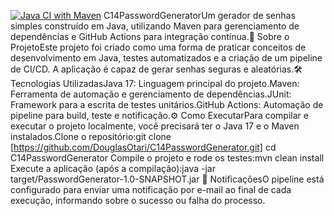 [![Java CI with Maven](https://github.com/DouglasOtani/C14PasswordGenerator/actions/workflows/maven.yml/badge.svg)](https://github.com/DouglasOtani/C14PasswordGenerator/actions/workflows/maven.yml)
C14PasswordGeneratorUm gerador de senhas simples construído em Java, utilizando Maven para gerenciamento de dependências e GitHub Actions para integração contínua.🚀 Sobre o ProjetoEste projeto foi criado como uma forma de praticar conceitos de desenvolvimento em Java, testes automatizados e a criação de um pipeline de CI/CD. A aplicação é capaz de gerar senhas seguras e aleatórias.🛠️ Tecnologias UtilizadasJava 17: Linguagem principal do projeto.Maven: Ferramenta de automação e gerenciamento de dependências.JUnit: Framework para a escrita de testes unitários.GitHub Actions: Automação de pipeline para build, teste e notificação.⚙️ Como ExecutarPara compilar e executar o projeto localmente, você precisará ter o Java 17 e o Maven instalados.Clone o repositório:git clone [https://github.com/DouglasOtari/C14PasswordGenerator.git]
cd C14PasswordGenerator
Compile o projeto e rode os testes:mvn clean install
Execute a aplicação (após a compilação):java -jar target/PasswordGenerator-1.0-SNAPSHOT.jar
📧 NotificaçõesO pipeline está configurado para enviar uma notificação por e-mail ao final de cada execução, informando sobre o sucesso ou falha do processo.

